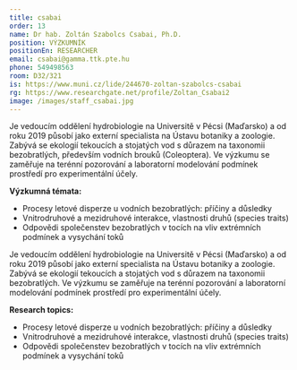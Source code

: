 ```yaml
---
title: csabai
order: 13
name: Dr hab. Zoltán Szabolcs Csabai, Ph.D.
position: VÝZKUMNÍK
positionEn: RESEARCHER
email: csabai@gamma.ttk.pte.hu
phone: 549498563
room: D32/321
is: https://www.muni.cz/lide/244670-zoltan-szabolcs-csabai
rg: https://www.researchgate.net/profile/Zoltan_Csabai2
image: /images/staff_csabai.jpg
---
```

<div class="cz">

Je vedoucím oddělení hydrobiologie na Universitě v Pécsi (Maďarsko) a od roku 2019 působí jako externí specialista na Ústavu botaniky a zoologie. Zabývá se ekologií tekoucích a stojatých vod s důrazem na taxonomii bezobratlých, především vodních brouků (Coleoptera). Ve výzkumu se zaměřuje na terénní pozorování a laboratorní modelování podmínek prostředí pro experimentální účely.

**Výzkumná témata:**

* Procesy letové disperze u vodních bezobratlých: příčiny a důsledky
* Vnitrodruhové a mezidruhové interakce, vlastnosti druhů (species traits)
* Odpovědi společenstev bezobratlých v tocích na vliv extrémních podmínek a vysychání toků

</div>

<div class="en">

Je vedoucím oddělení hydrobiologie na Universitě v Pécsi (Maďarsko) a od roku 2019 působí jako externí specialista na Ústavu botaniky a zoologie. Zabývá se ekologií tekoucích a stojatých vod s důrazem na taxonomii bezobratlých. Ve výzkumu se zaměřuje na terénní pozorování a laboratorní modelování podmínek prostředí pro experimentální účely.

**Research topics:**

* Procesy letové disperze u vodních bezobratlých: příčiny a důsledky
* Vnitrodruhové a mezidruhové interakce, vlastnosti druhů (species traits)
* Odpovědi společenstev bezobratlých v tocích na vliv extrémních podmínek a vysychání toků

</div>
